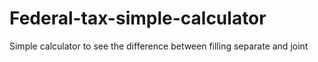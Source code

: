 # Federal-tax-simple-calculator
Simple calculator to see the difference between filling separate and joint
